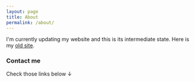```yaml
---
layout: page
title: About
permalink: /about/
---
```


I'm currently updating my website and this is its intermediate state. Here is my [old site](http://www.maniak-dobrii.com).

### Contact me

Check those links below ↓